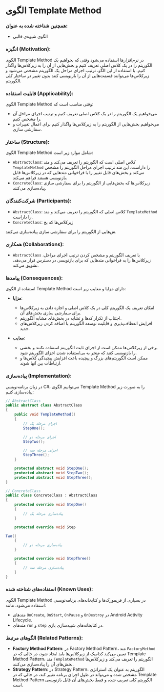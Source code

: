 # الگوی Template Method

### همچنین شناخته شده به عنوان:
- الگوی شیوه‌ی قالبی

### انگیزه (Motivation):
الگوی Template Method در نرم‌افزارها استفاده می‌شود وقتی که بخواهیم یک الگوریتم را در یک کلاس اصلی تعریف کنیم و بخش‌هایی از آن را به زیرکلاس‌ها واگذار کنیم. با استفاده از این الگو، ترتیب اجرای مراحل یک الگوریتم مشخص می‌شود و زیرکلاس‌ها می‌توانند قسمت‌هایی از آن را بازنویسی کنند بدون تغییر در ساختار کلی الگوریتم.

### قابلیت استفاده (Applicability):
الگوی Template Method وقتی مناسب است که:
- می‌خواهیم یک الگوریتم را در یک کلاس اصلی تعریف کنیم و ترتیب اجرای مراحل آن را مشخص کنیم.
- می‌خواهیم بخش‌هایی از الگوریتم را به زیرکلاس‌ها واگذار کنیم برای اعمال تغییرات و سفارشی سازی.

### ساختار (Structure):
الگوی Template Method شامل موارد زیر است:
- `AbstractClass`: کلاس اصلی است که الگوریتم را تعریف می‌کند و متد `TemplateMethod` را داراست. این متد ترتیب اجرای مراحل الگوریتم را مشخص می‌کند و بخش‌های قابل تغییر را با فراخوانی متدهایی که در زیرکلاس‌ها قابل بازنویسی هستند فراهم می‌کند.
- `ConcreteClass`: زیرکلاس‌ها که بخش‌هایی از الگوریتم را برای سفارشی سازی پیاده‌سازی می‌کنند.

### شرکت‌کنندگان (Participants):
- `AbstractClass`: کلاس اصلی که الگوریتم را تعریف می‌کند و متد `TemplateMethod` را داراست.
- `ConcreteClass`: زیرکلاس‌ها که بخ

ش‌هایی از الگوریتم را برای سفارشی سازی پیاده‌سازی می‌کنند.

### همکاری (Collaborations):
- `AbstractClass` با تعریف الگوریتم و مشخص کردن ترتیب اجرای مراحل، زیرکلاس‌ها را به فراخوانی متدهایی که برای بازنویسی در دسترس قرار می‌دهد، تشویق می‌کند.

### پیامدها (Consequences):
استفاده از الگوی Template Method دارای مزایا و معایب زیر است:
- **مزایا**:
    - امکان تعریف یک الگوریتم کلی در یک کلاس اصلی و اجازه دادن به زیرکلاس‌ها برای سفارشی سازی بخش‌های آن.
    - اجتناب از تکرار کدها و تشابه در بخش‌های مشابه الگوریتم.
    - افزایش انعطاف‌پذیری و قابلیت توسعه الگوریتم با اضافه کردن زیرکلاس‌های جدید.

- **معایب**:
    - برخی از زیرکلاس‌ها ممکن است از اجزای ثابت الگوریتم استفاده نکنند و بخشی را بازنویسی کنند که منجر به بی‌استفاده شدن اجزای الگوریتم شود.
    - ممکن است الگوریتم‌های بزرگ و پیچیده باعث افزایش پیچیدگی کلاس‌ها و ارتباطات بین آنها شوند.

### پیاده‌سازی (Implementation):
در زبان برنامه‌نویسی C#، می‌توانیم الگوی Template Method را به صورت زیر پیاده‌سازی کنیم:

```csharp
// AbstractClass
public abstract class AbstractClass
{
    public void TemplateMethod()
    {
        // اجرای مرحله یک
        StepOne();

        // اجرای مرحله دو
        StepTwo();

        // اجرای مرحله سه
        StepThree();
    }

    protected abstract void StepOne();
    protected abstract void StepTwo();
    protected abstract void StepThree();
}

// ConcreteClass
public class ConcreteClass : AbstractClass
{
    protected override void StepOne()
    {
        // پیاده‌سازی مرحله یک
    }

    protected override void Step

Two()
    {
        // پیاده‌سازی مرحله دو
    }

    protected override void StepThree()
    {
        // پیاده‌سازی مرحله سه
    }
}
```

### استفاده‌های شناخته شده (Known Uses):
الگوی Template Method در بسیاری از فریمورک‌ها و کتابخانه‌های برنامه‌نویسی استفاده می‌شود، مانند:
- متدهای `OnCreate`, `OnStart`, `OnPause` و `OnDestroy` در Android Activity Lifecycle.
- متدهای `run` و `step` در کتابخانه‌های شبیه‌سازی بازی.

### الگوهای مرتبط (Related Patterns):
- **Factory Method Pattern**: در Factory Method Pattern، متد `FactoryMethod` تعیین می‌کند کدامیک از زیرکلاس‌ها باید ایجاد شود، در حالی که در Template Method Pattern، متد `TemplateMethod` الگوریتم را تعریف می‌کند و زیرکلاس‌ها بخش‌های آن را پیاده‌سازی می‌کنند.
- **Strategy Pattern**: در Strategy Pattern، الگوریتم به عنوان یک استراتژی مشخص شده و می‌تواند در طول اجرای برنامه تغییر کند، در حالی که در Template Method Pattern الگوریتم کلی تعریف شده و فقط بخش‌های آن قابل بازنویسی است.